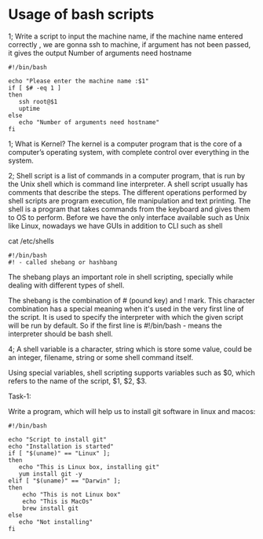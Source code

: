 # Usage of bash scripts

1; Write a script to input the machine name, if the machine name entered correctly , we are gonna ssh to machine, if argument has not been passed, it gives the output Number of arguments need hostname

```
#!/bin/bash

echo "Please enter the machine name :$1"
if [ $# -eq 1 ]
then
   ssh root@$1
   uptime
else
   echo "Number of arguments need hostname"
fi
```

1; What is Kernel?
The kernel is a computer program that is the core of a computer’s operating system, with complete control over everything in the system.

2; Shell script is a list of commands in a computer program, that is run by the Unix shell which is command line interpreter. A shell script usually has comments that describe the steps. The different operations performed by shell scripts are program execution, file manipulation and text printing. The shell is a program that takes commands from the keyboard and gives them to OS to perform. Before we have the only interface available such as Unix like Linux, nowadays we have GUIs in addition to CLI such as shell

cat /etc/shells

```
#!/bin/bash
#! - called shebang or hashbang
```

The shebang plays an important role in shell scripting, specially while dealing with different types of shell.

The shebang is the combination of # (pound key) and ! mark. This character combination has a special meaning when it's used in the very first line of the script. It is used to specify the interpreter with which the given script will be run by default. So if the first line is #!/bin/bash  - means the interpreter should be bash shell.

4; A shell variable is a character, string which is store some value, could be an integer, filename, string or some shell command itself.

Using special variables, shell scripting supports variables such as $0, which refers to the name of the script, $1, $2, $3.

Task-1:

Write a program, which will help us to install git software in linux and macos:

```
#!/bin/bash

echo "Script to install git"
echo "Installation is started"
if [ "$(uname)" == "Linux" ];
then
   echo "This is Linux box, installing git"
   yum install git -y
elif [ "$(uname)" == "Darwin" ];
then
    echo "This is not Linux box"
    echo "This is MacOs"
    brew install git
else
   echo "Not installing"
fi
```
